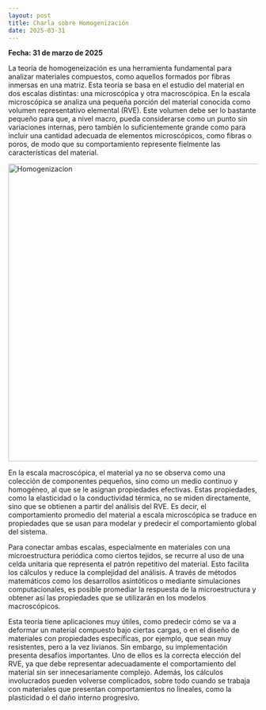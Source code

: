 ```yaml
---
layout: post
title: Charla sobre Homogenización
date: 2025-03-31
---
```


**Fecha: 31 de marzo de 2025**

La teoría de homogeneización es una herramienta fundamental para analizar materiales compuestos, como aquellos formados por fibras inmersas en una matriz. Esta teoría se basa en el estudio del material en dos escalas distintas: una microscópica y otra macroscópica. En la escala microscópica se analiza una pequeña porción del material conocida como volumen representativo elemental (RVE). Este volumen debe ser lo bastante pequeño para que, a nivel macro, pueda considerarse como un punto sin variaciones internas, pero también lo suficientemente grande como para incluir una cantidad adecuada de elementos microscópicos, como fibras o poros, de modo que su comportamiento represente fielmente las características del material.

<img src="/Documentacion/assets/img/hmgn.png" alt="Homogenizacion" width="600">

En la escala macroscópica, el material ya no se observa como una colección de componentes pequeños, sino como un medio continuo y homogéneo, al que se le asignan propiedades efectivas. Estas propiedades, como la elasticidad o la conductividad térmica, no se miden directamente, sino que se obtienen a partir del análisis del RVE. Es decir, el comportamiento promedio del material a escala microscópica se traduce en propiedades que se usan para modelar y predecir el comportamiento global del sistema.

Para conectar ambas escalas, especialmente en materiales con una microestructura periódica como ciertos tejidos, se recurre al uso de una celda unitaria que representa el patrón repetitivo del material. Esto facilita los cálculos y reduce la complejidad del análisis. A través de métodos matemáticos como los desarrollos asintóticos o mediante simulaciones computacionales, es posible promediar la respuesta de la microestructura y obtener así las propiedades que se utilizarán en los modelos macroscópicos.

Esta teoría tiene aplicaciones muy útiles, como predecir cómo se va a deformar un material compuesto bajo ciertas cargas, o en el diseño de materiales con propiedades específicas, por ejemplo, que sean muy resistentes, pero a la vez livianos. Sin embargo, su implementación presenta desafíos importantes. Uno de ellos es la correcta elección del RVE, ya que debe representar adecuadamente el comportamiento del material sin ser innecesariamente complejo. Además, los cálculos involucrados pueden volverse complicados, sobre todo cuando se trabaja con materiales que presentan comportamientos no lineales, como la plasticidad o el daño interno progresivo.

